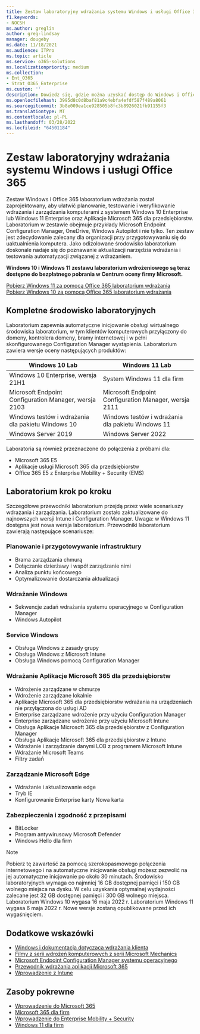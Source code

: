 ```yaml
---
title: Zestaw laboratoryjny wdrażania systemu Windows i usługi Office 365
f1.keywords:
- NOCSH
ms.author: greglin
author: greg-lindsay
manager: dougeby
ms.date: 11/18/2021
ms.audience: ITPro
ms.topic: article
ms.service: o365-solutions
ms.localizationpriority: medium
ms.collection:
- Ent_O365
- Strat_O365_Enterprise
ms.custom: ''
description: Dowiedz się, gdzie można uzyskać dostęp do Windows i Office Laboratorium wdrażania.
ms.openlocfilehash: 3995d8c0d8baf81a9c4ebfa4efdf587f489a8061
ms.sourcegitcommit: 3b8e009ea1ce928505b8fc3b8926021fb91155f3
ms.translationtype: MT
ms.contentlocale: pl-PL
ms.lasthandoff: 03/28/2022
ms.locfileid: "64501184"
---
```

# <a name="windows-and-office-365-deployment-lab-kit"></a>Zestaw laboratoryjny wdrażania systemu Windows i usługi Office 365

Zestaw Windows i Office 365 laboratorium wdrażania został zaprojektowany, aby ułatwić planowanie, testowanie i weryfikowanie wdrażania i zarządzania komputerami z systemem Windows 10 Enterprise lub Windows 11 Enterprise oraz Aplikacje Microsoft 365 dla przedsiębiorstw. Laboratorium w zestawie obejmuje przykłady Microsoft Endpoint Configuration Manager, OneDrive, Windows Autopilot i nie tylko. Ten zestaw jest zdecydowanie zalecany dla organizacji przy przygotowywaniu się do uaktualnienia komputera. Jako odizolowane środowisko laboratorium doskonale nadaje się do poznawanie aktualizacji narzędzia wdrażania i testowania automatyzacji związanej z wdrażaniem.

**Windows 10 i Windows 11 zestawu laboratorium wdrożeniowego są teraz dostępne do bezpłatnego pobrania w Centrum oceny firmy Microsoft.**

[Pobierz Windows 11 za pomocą Office 365 laboratorium wdrażania](https://www.microsoft.com/evalcenter/evaluate-windows-11-office-365-lab-kit)<br>
[Pobierz Windows 10 za pomocą Office 365 laboratorium wdrażania](https://www.microsoft.com/evalcenter/evaluate-lab-kit)

## <a name="a-complete-lab-environment"></a>Kompletne środowisko laboratoryjnych

Laboratorium zapewnia automatyczne inicjowanie obsługi wirtualnego środowiska laboratorium, w tym klientów komputerowych przyłączony do domeny, kontrolera domeny, bramy internetowej i w pełni skonfigurowanego Configuration Manager wystąpienia. Laboratorium zawiera wersje oceny następujących produktów:


|Windows 10 Lab  |Windows 11 Lab  |
|---------|---------|
|Windows 10 Enterprise, wersja 21H1      | System Windows 11 dla firm        |
|Microsoft Endpoint Configuration Manager, wersja 2103     |  Microsoft Endpoint Configuration Manager, wersja 2111      | 
|Windows testów i wdrażania dla pakietu Windows 10     |  Windows testów i wdrażania dla pakietu Windows 11      | 
|Windows Server 2019     |  Windows Server 2022      | 

Laboratoria są również przeznaczone do połączenia z próbami dla:

- Microsoft 365 E5
- Aplikacje usługi Microsoft 365 dla przedsiębiorstw
- Office 365 E5 z Enterprise Mobility + Security (EMS)

## <a name="step-by-step-labs"></a>Laboratorium krok po kroku

Szczegółowe przewodniki laboratorium przejdą przez wiele scenariuszy wdrażania i zarządzania. Laboratorium zostało zaktualizowane do najnowszych wersji Intune i Configuration Manager. Uwaga: w Windows 11 dostępna jest nowa wersja laboratorium. Przewodniki laboratorium zawierają następujące scenariusze: 

### <a name="plan-and-prepare-infrastructure"></a>Planowanie i przygotowywanie infrastruktury

- Brama zarządzania chmurą 
- Dołączanie dzierżawy i współ zarządzanie nimi
- Analiza punktu końcowego
- Optymalizowanie dostarczania aktualizacji

### <a name="deploy-windows"></a>Wdrażanie Windows 

- Sekwencje zadań wdrażania systemu operacyjnego w Configuration Manager
- Windows Autopilot

### <a name="service-windows"></a>Service Windows 

- Obsługa Windows z zasady grupy
- Obsługa Windows z Microsoft Intune
- Obsługa Windows pomocą Configuration Manager

### <a name="deploy-microsoft-365-apps-for-enterprise"></a>Wdrażanie Aplikacje Microsoft 365 dla przedsiębiorstw

- Wdrożenie zarządzane w chmurze
- Wdrożenie zarządzane lokalnie
- Aplikacje Microsoft 365 dla przedsiębiorstw wdrażania na urządzeniach nie przyłączona do usługi AD
- Enterprise zarządzane wdrożenie przy użyciu Configuration Manager
- Enterprise zarządzane wdrożenie przy użyciu Microsoft Intune
- Obsługa Aplikacje Microsoft 365 dla przedsiębiorstw z Configuration Manager
- Obsługa Aplikacje Microsoft 365 dla przedsiębiorstw z Intune
- Wdrażanie i zarządzanie danymi LOB z programem Microsoft Intune
- Wdrażanie Microsoft Teams
- Filtry zadań

### <a name="managing-microsoft-edge"></a>Zarządzanie Microsoft Edge 

- Wdrażanie i aktualizowanie edge    
- Tryb IE
- Konfigurowanie Enterprise karty Nowa karta 

### <a name="security-and-compliance"></a>Zabezpieczenia i zgodność z przepisami 

- BitLocker 
- Program antywirusowy Microsoft Defender  
- Windows Hello dla firm    

> [!NOTE]
> Pobierz tę zawartość za pomocą szerokopasmowego połączenia internetowego i na automatyczne inicjowanie obsługi możesz zezwolić na jej automatyczne inicjowanie po około 30 minutach. Środowisko laboratoryjnych wymaga co najmniej 16 GB dostępnej pamięci i 150 GB wolnego miejsca na dysku. W celu uzyskania optymalnej wydajności zalecane jest 32 GB dostępnej pamięci i 300 GB wolnego miejsca. Laboratorium Windows 10 wygasa 16 maja 2022 r. Laboratorium Windows 11 wygasa 6 maja 2022 r. Nowe wersje zostaną opublikowane przed ich wygaśnięciem.

## <a name="additional-guidance"></a>Dodatkowe wskazówki

- [Windows i dokumentacja dotycząca wdrażania klienta](/windows/deployment)
- [Filmy z serii wdrożeń komputerowych z serii Microsoft Mechanics](https://www.aka.ms/watchhowtoshift)
- [Microsoft Endpoint Configuration Manager systemu operacyjnego](/mem/configmgr/osd/understand/introduction-to-operating-system-deployment)
- [Przewodnik wdrażania aplikacji Microsoft 365](/deployoffice/deployment-guide-microsoft-365-apps)
- [Wprowadzenie z Intune](/intune/get-started-evaluation)

## <a name="related-resources"></a>Zasoby pokrewne

- [Wprowadzenie do Microsoft 365](https://www.microsoft.com/microsoft-365/default.aspx)
- [Microsoft 365 dla firm](https://products.office.com/business/office)
- [Wprowadzenie do Enterprise Mobility + Security](https://www.microsoft.com/cloud-platform/enterprise-mobility-security)
- [Windows 11 dla firm](https://www.microsoft.com/windows/business)

